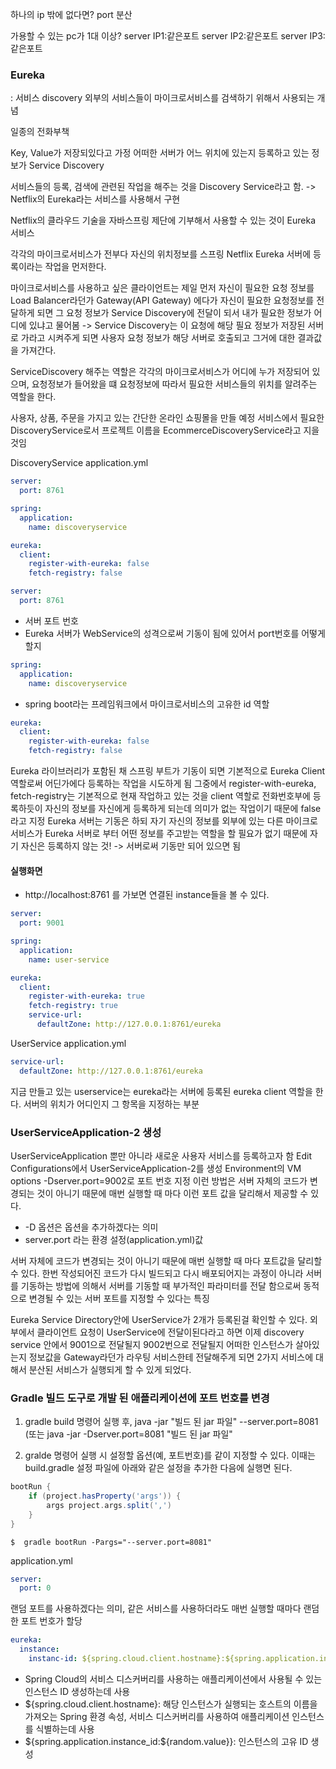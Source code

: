 하나의 ip 밖에 없다면?
port 분산

가용할 수 있는 pc가 1대 이상?
server IP1:같은포트
server IP2:같은포트
server IP3:같은포트

### Eureka

: 서비스 discovery
외부의 서비스들이 마이크로서비스를 검색하기 위해서 사용되는 개념

일종의 전화부책

Key, Value가 저장되있다고 가정
어떠한 서버가 어느 위치에 있는지 등록하고 있는 정보가 Service Discovery

서비스들의 등록, 검색에 관련된 작업을 해주는 것을 Discovery Service라고 함.
-> Netflix의 Eureka라는 서비스를 사용해서 구현

Netflix의 클라우드 기술을 자바스프링 제단에 기부해서 사용할 수 있는 것이 Eureka 서비스

각각의 마이크로서비스가 전부다 자신의 위치정보를
스프링 Netflix Eureka 서버에 등록이라는 작업을 먼저한다.

마이크로서비스를 사용하고 싶은 클라이언트는 제일 먼저 자신이 필요한 요청 정보를 Load Balancer라던가 Gateway(API Gateway)
에다가 자신이 필요한 요청정보를 전달하게 되면 그 요청 정보가
Service Discovery에 전달이 되서 내가 필요한 정보가 어디에 있냐고 물어봄 -> Service Discovery는 이 요청에 해당 필요 정보가 저장된 서버로 가라고 시켜주게 되면 사용자 요청 정보가 해당 서버로 호출되고 그거에 대한 결과값을 가져간다.

ServiceDiscovery 해주는 역할은 각각의 마이크로서비스가 어디에 누가 저장되어 있으며, 요청정보가 들어왔을 떄 요청정보에 따라서
필요한 서비스들의 위치를 알려주는 역할을 한다.

사용자, 상품, 주문을 가지고 있는 간단한 온라인 쇼핑몰을 만들 예정
서비스에서 필요한 DiscoveryService로서 프로젝트 이름을 EcommerceDiscoveryService라고 지을 것임

DiscoveryService
application.yml

```yml
server:
  port: 8761

spring:
  application:
    name: discoveryservice

eureka:
  client:
    register-with-eureka: false
    fetch-registry: false
```

```yml
server:
  port: 8761
```

- 서버 포트 번호
- Eureka 서버가 WebService의 성격으로써 기동이 됨에 있어서 port번호를 어떻게 할지

```yml
spring:
  application:
    name: discoveryservice
```

- spring boot라는 프레임워크에서 마이크로서비스의 고유한 id 역할

```yml
eureka:
  client:
    register-with-eureka: false
    fetch-registry: false
```

Eureka 라이브러리가 포함된 채 스프링 부트가 기동이 되면 기본적으로 Eureka Client 역할로써 어딘가에다 등록하는 작업을 시도하게 됨 그중에서 register-with-eureka, fetch-registry는 기본적으로 현재 작업하고 있는 것을 client 역할로 전화번호부에 등록하듯이 자신의 정보를 자신에게 등록하게 되는데 의미가 없는 작업이기 때문에 false라고 지정 Eureka 서버는 기동은 하되 자기 자신의 정보를 외부에 있는 다른 마이크로서비스가 Eureka 서버로 부터 어떤 정보를 주고받는 역할을 할 필요가 없기 때문에 자기 자신은 등록하지 않는 것!
-> 서버로써 기동만 되어 있으면 됨

#### 실행화면

- http://localhost:8761
  를 가보면 연결된 instance들을 볼 수 있다.

```yml
server:
  port: 9001

spring:
  application:
    name: user-service

eureka:
  client:
    register-with-eureka: true
    fetch-registry: true
    service-url:
      defaultZone: http://127.0.0.1:8761/eureka
```

UserService
application.yml

```yml
service-url:
  defaultZone: http://127.0.0.1:8761/eureka
```

지금 만들고 있는 userservice는 eureka라는 서버에 등록된
eureka client 역할을 한다.
서버의 위치가 어디인지 그 항목을 지정하는 부분

### UserServiceApplication-2 생성

UserServiceApplication 뿐만 아니라 새로운 사용자 서비스를 등록하고자 함
Edit Configurations에서 UserServiceApplication-2를 생성
Environment의 VM options -Dserver.port=9002로 포트 번호 지정
이런 방법은 서버 자체의 코드가 변경되는 것이 아니기 때문에 매번 실행할 때 마다
이런 포트 값을 달리해서 제공할 수 있다.

- -D 옵션은 옵션을 추가하겠다는 의미
- server.port 라는 환경 설정(application.yml)값

서버 자체에 코드가 변경되는 것이 아니기 때문에 매번 실행할 때 마다 포트값을 달리할 수 있다.
한번 작성되어진 코드가 다시 빌드되고 다시 배포되어지는 과정이 아니라 서버를 기동하는 방법에 의해서
서버를 기동할 때 부가적인 파라미터를 전달 함으로써 동적으로 변경될 수 있는 서버 포트를 지정할 수 있다는 특징

Eureka Service Directory안에 UserService가 2개가 등록된걸 확인할 수 있다.
외부에서 클라이언트 요청이 UserService에 전달이된다라고 하면 이제 discovery service 안에서
9001으로 전달될지 9002번으로 전달될지 어떠한 인스턴스가 살아있는지 정보값을 Gateway라던가
라우팅 서비스한테 전달해주게 되면 2가지 서비스에 대해서 분산된 서비스가 실행되게 할 수 있게 되었다.

### Gradle 빌드 도구로 개발 된 애플리케이션에 포트 번호를 변경

1.  gradle build 명령어 실행 후, java -jar "빌드 된 jar 파일" --server.port=8081 (또는 java -jar -Dserver.port=8081 "빌드 된 jar 파일"

2.  gralde 명령어 실행 시 설정할 옵션(예, 포트번호)를 같이 지정할 수 있다. 이때는 build.gradle 설정 파일에 아래와 같은 설정을 추가한 다음에 실행면 된다.

```groovy
bootRun {
    if (project.hasProperty('args')) {
        args project.args.split(',')
    }
}
```

```
$  gradle bootRun -Pargs="--server.port=8081"
```

application.yml

```yml
server:
  port: 0
```

랜덤 포트를 사용하겠다는 의미, 같은 서비스를 사용하더라도 매번 실행할 때마다 랜덤한 포트 번호가 할당

```yml
eureka:
  instance:
    instanc-id: ${spring.cloud.client.hostname}:${spring.application.instance_id:${random.value}}
```

- Spring Cloud의 서비스 디스커버리를 사용하는 애플리케이션에서 사용될 수 있는 인스턴스 ID 생성하는데 사용
- ${spring.cloud.client.hostname}: 해당 인스턴스가 실행되는 호스트의 이름을 가져오는 Spring 환경 속성, 서비스 디스커버리를 사용하여 애플리케이션 인스턴스를 식별하는데 사용
- ${spring.application.instance_id:${random.value}}: 인스턴스의 고유 ID 생성
